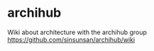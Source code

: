 archihub
========

Wiki about architecture with the archihub group 
https://github.com/sinsunsan/archihub/wiki
